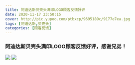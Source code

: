 ```yaml
---
title: 阿迪达斯贝壳头满印LOGO顾客反馈好评
date: 2020-11-17 23:50:15
cover: http://pic.yupoo.com/ptbxcp/9695189c/9177e7ea.jpg
tags: [阿迪达斯,贝壳头]
categories: [顾客反馈]
---
```


###  阿迪达斯贝壳头满印LOGO顾客反馈好评，感谢兄弟！
![](http://pic.yupoo.com/ptbxcp/1a5f7bc1/83d19b8d.jpg)
![](http://pic.yupoo.com/ptbxcp/9695189c/9177e7ea.jpg)
![]()
